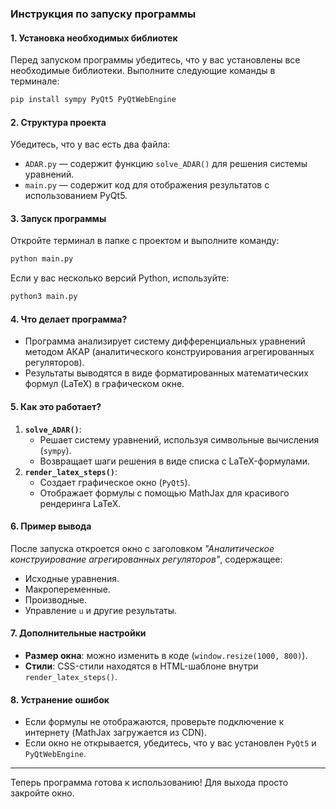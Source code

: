 ### Инструкция по запуску программы

#### 1. **Установка необходимых библиотек**
Перед запуском программы убедитесь, что у вас установлены все необходимые библиотеки. Выполните следующие команды в терминале:
```bash
pip install sympy PyQt5 PyQtWebEngine
```

#### 2. **Структура проекта**
Убедитесь, что у вас есть два файла:
- `ADAR.py` — содержит функцию `solve_ADAR()` для решения системы уравнений.
- `main.py` — содержит код для отображения результатов с использованием PyQt5.

#### 3. **Запуск программы**
Откройте терминал в папке с проектом и выполните команду:
```bash
python main.py
```
Если у вас несколько версий Python, используйте:
```bash
python3 main.py
```

#### 4. **Что делает программа?**
- Программа анализирует систему дифференциальных уравнений методом АКАР (аналитического конструирования агрегированных регуляторов).
- Результаты выводятся в виде форматированных математических формул (LaTeX) в графическом окне.

#### 5. **Как это работает?**
1. **`solve_ADAR()`**:
   - Решает систему уравнений, используя символьные вычисления (`sympy`).
   - Возвращает шаги решения в виде списка с LaTeX-формулами.
2. **`render_latex_steps()`**:
   - Создает графическое окно (`PyQt5`).
   - Отображает формулы с помощью MathJax для красивого рендеринга LaTeX.

#### 6. **Пример вывода**
После запуска откроется окно с заголовком *"Аналитическое конструирование агрегированных регуляторов"*, содержащее:
- Исходные уравнения.
- Макропеременные.
- Производные.
- Управление `u` и другие результаты.

#### 7. **Дополнительные настройки**
- **Размер окна**: можно изменить в коде (`window.resize(1000, 800)`).
- **Стили**: CSS-стили находятся в HTML-шаблоне внутри `render_latex_steps()`.

#### 8. **Устранение ошибок**
- Если формулы не отображаются, проверьте подключение к интернету (MathJax загружается из CDN).
- Если окно не открывается, убедитесь, что у вас установлен `PyQt5` и `PyQtWebEngine`.

---

Теперь программа готова к использованию! Для выхода просто закройте окно. 
